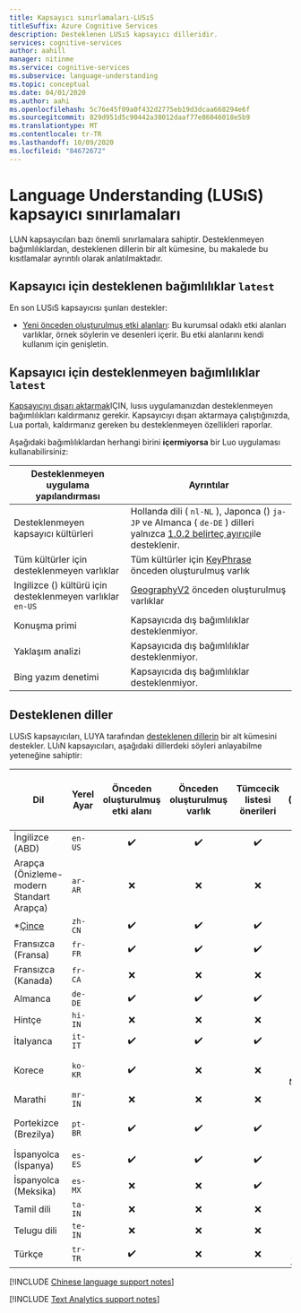 ```yaml
---
title: Kapsayıcı sınırlamaları-LUSıS
titleSuffix: Azure Cognitive Services
description: Desteklenen LUSıS kapsayıcı dilleridir.
services: cognitive-services
author: aahill
manager: nitinme
ms.service: cognitive-services
ms.subservice: language-understanding
ms.topic: conceptual
ms.date: 04/01/2020
ms.author: aahi
ms.openlocfilehash: 5c76e45f09a0f432d2775eb19d3dcaa668294e6f
ms.sourcegitcommit: 829d951d5c90442a38012daaf77e86046018e5b9
ms.translationtype: MT
ms.contentlocale: tr-TR
ms.lasthandoff: 10/09/2020
ms.locfileid: "84672672"
---
```

# <a name="language-understanding-luis-container-limitations"></a>Language Understanding (LUSıS) kapsayıcı sınırlamaları

LUıN kapsayıcıları bazı önemli sınırlamalara sahiptir. Desteklenmeyen bağımlılıklardan, desteklenen dillerin bir alt kümesine, bu makalede bu kısıtlamalar ayrıntılı olarak anlatılmaktadır.

## <a name="supported-dependencies-for-latest-container"></a>Kapsayıcı için desteklenen bağımlılıklar `latest`

En son LUSıS kapsayıcısı şunları destekler:

* [Yeni önceden oluşturulmuş etki alanları](luis-reference-prebuilt-domains.md): Bu kurumsal odaklı etki alanları varlıklar, örnek söylerin ve desenleri içerir. Bu etki alanlarını kendi kullanım için genişletin.

## <a name="unsupported-dependencies-for-latest-container"></a>Kapsayıcı için desteklenmeyen bağımlılıklar `latest`

[Kapsayıcıyı dışarı aktarmak](luis-container-howto.md#export-packaged-app-from-luis)IÇIN, lusıs uygulamanızdan desteklenmeyen bağımlılıkları kaldırmanız gerekir. Kapsayıcıyı dışarı aktarmaya çalıştığınızda, Lua portalı, kaldırmanız gereken bu desteklenmeyen özellikleri raporlar.

Aşağıdaki bağımlılıklardan herhangi birini **içermiyorsa** bir Luo uygulaması kullanabilirsiniz:

Desteklenmeyen uygulama yapılandırması|Ayrıntılar|
|--|--|
|Desteklenmeyen kapsayıcı kültürleri| Hollanda dili ( `nl-NL` ), Japonca () `ja-JP` ve Almanca ( `de-DE` ) dilleri yalnızca [1.0.2 belirteç ayırıcı](luis-language-support.md#custom-tokenizer-versions)ile desteklenir.|
|Tüm kültürler için desteklenmeyen varlıklar|Tüm kültürler için [KeyPhrase](luis-reference-prebuilt-keyphrase.md) önceden oluşturulmuş varlık|
|Ingilizce () kültürü için desteklenmeyen varlıklar `en-US`|[GeographyV2](luis-reference-prebuilt-geographyV2.md) önceden oluşturulmuş varlıklar|
|Konuşma primi|Kapsayıcıda dış bağımlılıklar desteklenmiyor.|
|Yaklaşım analizi|Kapsayıcıda dış bağımlılıklar desteklenmiyor.|
|Bing yazım denetimi|Kapsayıcıda dış bağımlılıklar desteklenmiyor.|

## <a name="languages-supported"></a>Desteklenen diller

LUSıS kapsayıcıları, LUYA tarafından [desteklenen dillerin](luis-language-support.md#languages-supported) bir alt kümesini destekler. LUıN kapsayıcıları, aşağıdaki dillerdeki söyleri anlayabilme yeteneğine sahiptir:

| Dil | Yerel Ayar | Önceden oluşturulmuş etki alanı | Önceden oluşturulmuş varlık | Tümcecik listesi önerileri | **[Metin Analizi](../text-analytics/language-support.md)<br>(Yaklaşım ve<br>Lerimi|
|--|--|:--:|:--:|:--:|:--:|
| İngilizce (ABD) | `en-US` | ✔️ | ✔️ | ✔️ | ✔️ |
| Arapça (Önizleme-modern Standart Arapça) |`ar-AR`|❌|❌|❌|❌|
| *[Çince](#chinese-support-notes) |`zh-CN` | ✔️ | ✔️ | ✔️ | ❌ |
| Fransızca (Fransa) |`fr-FR` | ✔️ | ✔️ | ✔️ | ✔️ |
| Fransızca (Kanada) |`fr-CA` | ❌ | ❌ | ❌ | ✔️ |
| Almanca |`de-DE` | ✔️ | ✔️ | ✔️ | ✔️ |
| Hintçe | `hi-IN`| ❌ | ❌ | ❌ | ❌ |
| İtalyanca |`it-IT` | ✔️ | ✔️ | ✔️ | ✔️ |
| Korece |`ko-KR` | ✔️ | ❌ | ❌ | Yalnızca *anahtar tümceciği* |
| Marathi | `mr-IN`|❌|❌|❌|❌|
| Portekizce (Brezilya) |`pt-BR` | ✔️ | ✔️ | ✔️ | tüm alt kültürler değil |
| İspanyolca (İspanya) |`es-ES` | ✔️ | ✔️ |✔️|✔️|
| İspanyolca (Meksika)|`es-MX` | ❌ | ❌ |✔️|✔️|
| Tamil dili | `ta-IN`|❌|❌|❌|❌|
| Telugu dili | `te-IN`|❌|❌|❌|❌|
| Türkçe | `tr-TR` |✔️| ❌ | ❌ | *Yalnızca yaklaşım* |

[!INCLUDE [Chinese language support notes](includes/chinese-language-support-notes.md)]

[!INCLUDE [Text Analytics support notes](includes/text-analytics-support-notes.md)]
